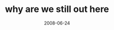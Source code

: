 ---
layout: base.njk
title : 'why are we still out here' 
view_title : 'why are we still out here' 
year : '2008' 
date : '2008-06-24' 
img_file : '/drawing/whyarewestillouthere.jpg' 
html_file : 'whyarewestillouthere' 
next_html : 'safereturndoubtful.html' 
year_order : '269' 
permalink : "title/{{html_file}}.html"
---